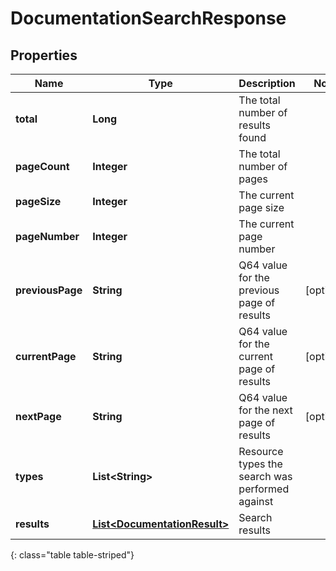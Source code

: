 # DocumentationSearchResponse


## Properties

| Name | Type | Description | Notes |
| ------------ | ------------- | ------------- | ------------- |
| **total** | **Long** | The total number of results found |  |
| **pageCount** | **Integer** | The total number of pages |  |
| **pageSize** | **Integer** | The current page size |  |
| **pageNumber** | **Integer** | The current page number |  |
| **previousPage** | **String** | Q64 value for the previous page of results |  [optional] |
| **currentPage** | **String** | Q64 value for the current page of results |  [optional] |
| **nextPage** | **String** | Q64 value for the next page of results |  [optional] |
| **types** | **List&lt;String&gt;** | Resource types the search was performed against |  |
| **results** | [**List&lt;DocumentationResult&gt;**](DocumentationResult) | Search results |  |
{: class="table table-striped"}



